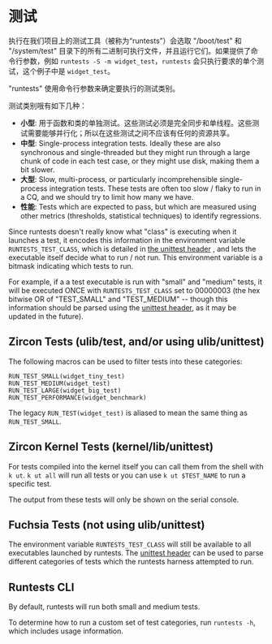 <!--
# Testing

The test harness which runs on our bots (called "runtests") picks up all
executables in the "/boot/test" and "/system/test" directories and runs them.
If you provide a command-line argument, such as `runtests -S -m widget_test`,
runtests will only run the single test requested -- in this case, `widget_test`.

"runtests" takes command-line arguments to toggle classes of tests to execute.

These classes are the following:

* **Small**: Isolated tests for functions and classes. These must be totally
  synchronous and single-threaded. These tests should be parallelizable; there
  shouldn't be any shared resources between them.
* **Medium**: Single-process integration tests. Ideally these are also synchronous
  and single-threaded but they might run through a large chunk of code in each
  test case, or they might use disk, making them a bit slower.
* **Large**: Slow, multi-process, or particularly incomprehensible single-process
  integration tests. These tests are often too slow / flaky to run in a CQ, and
  we should try to limit how many we have.
* **Performance**: Tests which are expected to pass, but which are measured
  using other metrics (thresholds, statistical techniques) to identify
  regressions.
-->

# 测试

执行在我们项目上的测试工具（被称为“runtests”）会选取 "/boot/test" 和 "/system/test" 目录下的所有二进制可执行文件，并且运行它们。如果提供了命令行参数，例如 `runtests -S -m widget_test`，`runtests` 会只执行要求的单个测试，这个例子中是 `widget_test`。

"runtests" 使用命令行参数来确定要执行的测试类别。

测试类别哦有如下几种：

* **小型**: 用于函数和类的单独测试。这些测试必须是完全同步和单线程。这些测试需要能够并行化；所以在这些测试之间不应该有任何的资源共享。
* **中型**: Single-process integration tests. Ideally these are also synchronous
  and single-threaded but they might run through a large chunk of code in each
  test case, or they might use disk, making them a bit slower.
* **大型**: Slow, multi-process, or particularly incomprehensible single-process
  integration tests. These tests are often too slow / flaky to run in a CQ, and
  we should try to limit how many we have.
* **性能**: Tests which are expected to pass, but which are measured
  using other metrics (thresholds, statistical techniques) to identify
  regressions.


Since runtests doesn't really know what "class" is executing when it launches a
test, it encodes this information in the environment variable
`RUNTESTS_TEST_CLASS`, which is detailed in [the unittest
header][unittest-header] , and lets the executable itself decide what to run /
not run. This environment variable is a bitmask indicating which tests to run.

For example, if a a test executable is run with "small" and "medium" tests,
it will be executed ONCE with `RUNTESTS_TEST_CLASS` set to 00000003 (the
hex bitwise OR of "TEST_SMALL" and "TEST_MEDIUM" -- though this information
should be parsed using the [unittest header][unittest-header], as it may be
updated in the future).

## Zircon Tests (ulib/test, and/or using ulib/unittest)

The following macros can be used to filter tests into these categories:
```
RUN_TEST_SMALL(widget_tiny_test)
RUN_TEST_MEDIUM(widget_test)
RUN_TEST_LARGE(widget_big_test)
RUN_TEST_PERFORMANCE(widget_benchmark)
```

The legacy `RUN_TEST(widget_test)` is aliased to mean the same thing as
`RUN_TEST_SMALL`.

## Zircon Kernel Tests (kernel/lib/unittest)

For tests compiled into the kernel itself you can call them from the shell with
`k ut`. `k ut all` will run all tests or you can use `k ut $TEST_NAME` to run a
specific test.

The output from these tests will only be shown on the serial console.

## Fuchsia Tests (not using ulib/unittest)

The environment variable `RUNTESTS_TEST_CLASS` will still be available to all
executables launched by runtests. The [unittest header][unittest-header] can be
used to parse different categories of tests which the runtests harness attempted
to run.

## Runtests CLI

By default, runtests will run both small and medium tests.

To determine how to run a custom set of test categories, run `runtests -h`,
which includes usage information.

[unittest-header]: ../system/ulib/unittest/include/unittest/unittest.h "Unittest Header"
